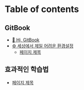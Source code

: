 # Table of contents

## GitBook

* [🚀 Hi, GitBook](README.md)
* [⚙ 세상에서 제일 어려운 환경설정](gitbook/undefined/README.md)
  * [페이지 제목](gitbook/undefined/README.md)

## 효과적인 학습법

* [페이지 제목](gitbook/undefined/README.md)
